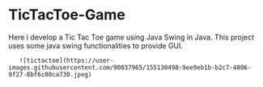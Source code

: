 # TicTacToe-Game
Here i  develop a Tic Tac Toe game using Java Swing in Java. This project uses some java swing functionalities to provide GUI.
       
       ![tictactoe](https://user-images.githubusercontent.com/90037965/155130498-9ee9eb1b-b2c7-4806-9f27-8bf6c00ca730.jpeg)
